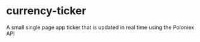 # currency-ticker
A small single page app ticker that is updated in real time using the Poloniex API

